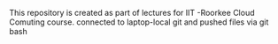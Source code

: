 This repository is created as part of lectures for IIT -Roorkee Cloud Comuting course.
connected to laptop-local git and pushed files via git bash

